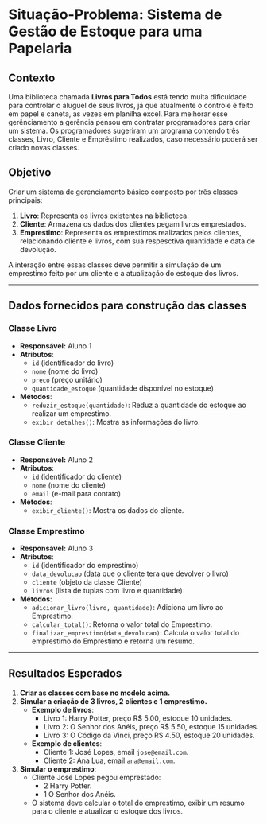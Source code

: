 # Situação-Problema: Sistema de Gestão de Estoque para uma Papelaria

## Contexto
Uma biblioteca chamada **Livros para Todos** está tendo muita dificuldade para controlar o aluguel de seus livros, já que atualmente o controle é feito em papel e caneta, as vezes em planilha excel. Para melhorar esse gerênciamento a gerência pensou em contratar programadores para criar um sistema.
Os programadores sugeriram um programa contendo três classes, Livro, Cliente e Empréstimo realizados, caso necessário poderá ser criado novas classes.

## Objetivo
Criar um sistema de gerenciamento básico composto por três classes principais:

1. **Livro**: Representa os livros existentes na biblioteca.
2. **Cliente**: Armazena os dados dos clientes pegam livros emprestados.
3. **Emprestimo**: Representa os emprestimos realizados pelos clientes, relacionando cliente e livros, com sua respesctiva quantidade e data de devolução.

A interação entre essas classes deve permitir a simulação de um emprestimo feito por um cliente e a atualização do estoque dos livros.

---

## Dados fornecidos para construção das classes

### Classe Livro
- **Responsável:** Aluno 1
- **Atributos**: 
  - `id` (identificador do livro)
  - `nome` (nome do livro)
  - `preco` (preço unitário)
  - `quantidade_estoque` (quantidade disponível no estoque)
- **Métodos**:
  - `reduzir_estoque(quantidade)`: Reduz a quantidade do estoque ao realizar um emprestimo.
  - `exibir_detalhes()`: Mostra as informações do livro.

### Classe Cliente
- **Responsável:** Aluno 2
- **Atributos**: 
  - `id` (identificador do cliente)
  - `nome` (nome do cliente)
  - `email` (e-mail para contato)
- **Métodos**:
  - `exibir_cliente()`: Mostra os dados do cliente.

### Classe Emprestimo
- **Responsável:** Aluno 3
- **Atributos**:
  - `id` (identificador do emprestimo)
  - `data_devolucao` (data que o cliente tera que devolver o livro)
  - `cliente` (objeto da classe Cliente)
  - `livros` (lista de tuplas com livro e quantidade)
- **Métodos**:
  - `adicionar_livro(livro, quantidade)`: Adiciona um livro ao Emprestimo.
  - `calcular_total()`: Retorna o valor total do Emprestimo.
  - `finalizar_emprestimo(data_devolucao)`: Calcula o valor total do emprestimo do Emprestimo e retorna um resumo.

---

## Resultados Esperados
1. **Criar as classes com base no modelo acima.**
2. **Simular a criação de 3 livros, 2 clientes e 1 emprestimo.**
   - **Exemplo de livros**:  
     - Livro 1: Harry Potter, preço R$ 5.00, estoque 10 unidades.
     - Livro 2: O Senhor dos Anéis, preço R$ 5.50, estoque 15 unidades.
     - Livro 3: O Código da Vinci, preço R$ 4.50, estoque 20 unidades.
   - **Exemplo de clientes**:
     - Cliente 1: José Lopes, email `jose@email.com`.
     - Cliente 2: Ana Lua, email `ana@email.com`.
3. **Simular o emprestimo**:
   - Cliente José Lopes pegou emprestado:
     - 2 Harry Potter.
     - 1 O Senhor dos Anéis.
   - O sistema deve calcular o total do emprestimo, exibir um resumo para o cliente e atualizar o estoque dos livros.

